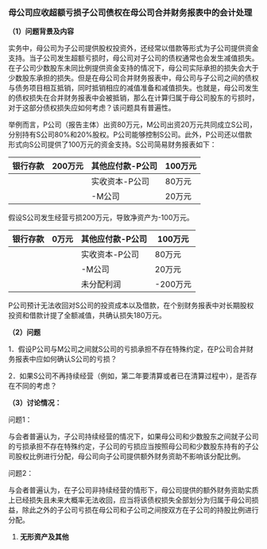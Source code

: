 ### 母公司应收超额亏损子公司债权在母公司合并财务报表中的会计处理

**（1）问题背景及内容**

实务中，母公司为子公司提供股权投资外，还经常以借款等形式为子公司提供资金支持。当子公司发生超额亏损时，母公司对子公司的债权通常也会发生减值损失。在子公司少数股东未同比例提供资金支持的情况下，母公司实际承担的损失会大于少数股东承担的损失。但是在母公司合并财务报表中，母公司与子公司之间的债权与债务项目相互抵销，同时抵销相应的减值准备和减值损失。也就是，母公司发生的债权损失在合并财务报表中会被抵销，那么在计算归属于母公司股东的亏损时，对于这部分债权损失应如何考虑？该问题具有普遍性。

举例而言，P公司（报告主体）出资80万元，M公司出资20万元共同成立S公司，分别持有S公司80%和20%股权。P公司能够控制S公司。此外，P公司还以借款形式向S公司提供了100万元的资金支持。S公司简易财务报表如下：

| 银行存款 | 200万元 | 其他应付款-P公司 | 100万元 |
|----------|---------|------------------|---------|
|          |         | 实收资本-P公司   | 80万元  |
|          |         | -M公司           | 20万元  |

假设S公司发生经营亏损200万元，导致净资产为-100万元。

| 银行存款 | 0万元 | 其他应付款-P公司 | 100万元  |
|----------|-------|------------------|----------|
|          |       | 实收资本-P公司   | 80万元   |
|          |       | -M公司           | 20万元   |
|          |       | 未分配利润       | -200万元 |

P公司预计无法收回对S公司的投资成本以及借款，在个别财务报表中对长期股权投资和借款计提了全额减值，共确认损失180万元。

**（2）问题**

1．假设P公司与M公司之间就S公司的亏损承担不存在特殊约定，在P公司合并财务报表中应如何确认S公司的亏损？

2．如果S公司不再持续经营（例如，第二年要清算或者已在清算过程中），是否存在不同的考虑？

**（3）讨论情况：**

问题1：

与会者普遍认为，子公司持续经营的情况下，如果母公司和少数股东之间就子公司的亏损承担不存在特殊约定，子公司的亏损应当按照母公司和少数股东持有的子公司股权比例进行分配，母公司向子公司提供额外财务资助不影响该分配比例。

问题2：

与会者普遍认为，在子公司非持续经营的情形下，母公司提供的额外财务资助实质上已经损失且未来大概率无法收回，应当将该债权损失全部划分为归属于母公司损益，除此之外的子公司亏损在母公司和子公司之间按双方在子公司的持股比例进行分配。

1.  **无形资产及其他**